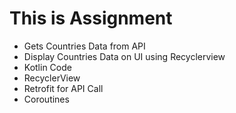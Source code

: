 # This is Assignment
- Gets Countries Data from API
- Display Countries Data on UI using Recyclerview
- Kotlin Code
- RecyclerView
- Retrofit for API Call
- Coroutines
